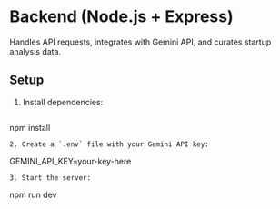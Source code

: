 # Backend (Node.js + Express)

Handles API requests, integrates with Gemini API, and curates startup analysis data.

## Setup

1. Install dependencies:
   ```
npm install
   ```
2. Create a `.env` file with your Gemini API key:
   ```
GEMINI_API_KEY=your-key-here
   ```
3. Start the server:
   ```
npm run dev
   ```
